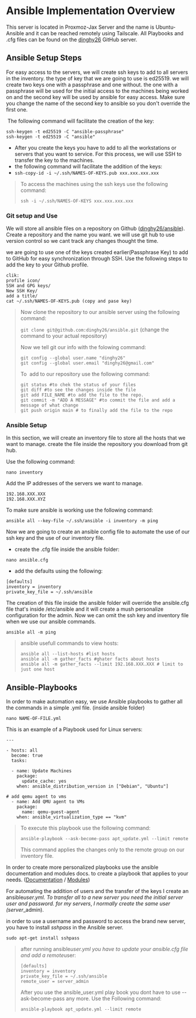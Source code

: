 # Ansible Implementation Overview

This server is located in Proxmoz-Jax Server and the name is Ubuntu-Ansible and it can be reached remotely using Tailscale. All Playbooks and .cfg files can be found on the [dinghy26](https://github.com/dinghy26/ansible) GitHub server. 

## Ansible Setup Steps

For easy access to the servers, we will create ssh keys to add to all servers in the inventory. the type of key that we are going to use is ed25519. we will create two keys one with a passphrase and one without. the one with a passphrase will be used for the initial access to the machines being worked on and the second key will be used by ansible for easy access. Make sure you change the name of the second key to ansible so you don't override the first one.

 The following command will facilitate the creation of the key:

```plaintext
ssh-keygen -t ed25519 -C "ansible-passphrase"
ssh-keygen -t ed25519 -C "ansible"
```

-   After you create the keys you have to add to all the workstations or servers that you want to service. For this process, we will use SSH to transfer the key to the machines.
-   the following command will facilitate the addition of the keys:
-   `ssh-copy-id -i ~/.ssh/NAMES-OF-KEYS.pub xxx.xxx.xxx.xxx`

> To access the machines using the ssh keys use the following command:
> 
> `ssh -i ~/.ssh/NAMES-OF-KEYS xxx.xxx.xxx.xxx`

### Git setup and Use

We will store all ansible files on a repository on Github ([dinghy26/ansible](https://github.com/dinghy26/ansible)). Create a repository and the name you want. we will use git hub to use version control so we cant track any changes thought the time.

we are going to use one of the keys created earlier(Passphrase Key) to add to GitHub for easy synchronization through SSH. Use the following steps to add the key to your Github profile.

```plaintext
clik:
profile icon/
SSH and GPG keys/
New SSH Key/
add a title/
cat ~/.ssh/NAMES-OF-KEYS.pub (copy and pase key)
```

> Now clone the repository to our ansible server using the following command:
> 
> `git clone git@github.com:dinghy26/ansible.git` (change the command to your actual repository)
> 
> Now we tell git our info with the folowing command:
> 
> ```plaintext
> git config --global user.name "dinghy26"
> git config --global user.email "dinghy26@gmail.com"
> ```
> 
> To  add to our repository use the following command:
> 
> ```plaintext
> git status #to chek the status of your files
> git diff #to see the changes inside the file
> git add FILE_NAME #to add the file to the repo.
> git commit -m "ADD A MESSAGE" #to commit the file and add a message of what change
> git push origin main # to finally add the file to the repo
> ```

### Ansible Setup

In this section, we will create an inventory file to store all the hosts that we want to manage. create the file inside the repository you download from git hub.

Use the following command:

`nano inventory`

Add the IP addresses of the servers we want to manage.

```plaintext
192.168.XXX.XXX
192.168.XXX.XYZ
```

To make sure ansible is working use the following command:

`ansible all --key-file ~/.ssh/ansible -i inventory -m ping`

Now we are going to create an ansible config file to automate the use of our ssh key and the use of our inventory file.

-   create the .cfg file inside the ansible folder:

`nano ansible.cfg`

-   add the defaults using the following:

```plaintext
[defaults]
inventory = inventory
private_key_file = ~/.ssh/ansible
```

The creation of this file inside the ansible folder will override the ansible.cfg file that's inside /etc/ansible and it will create a mush personalize configuration for the admin. Now we can omit the ssh key and inventory file when we use our ansible commands.

`ansible all -m ping`

> ansible usefull commands to view hosts:
> 
> ```plaintext
> ansible all --list-hosts #list hosts 
> ansible all -m gather_facts #ghater facts about hosts
> ansible all -m gather_facts --limit 192.168.XXX.XXX # limit to just one host
> ```

## Ansible-Playbooks

In order to make automation easy, we use Ansible playbooks to gather all the commands in a simple .yml file. (inside ansible folder)

`nano NAME-OF-FILE.yml`

This is an example of a Playbook used for Linux servers:

```plaintext
---

- hosts: all
  become: true
  tasks:

  - name: Update Machines
    package:
      update_cache: yes
    when: ansible_distribution_version in ["Debian", "Ubuntu"]

# add qemu agent to vms 
  - name: Add QMU agent to VMs
    package:
      name: qemu-guest-agent
    when: ansible_virtualization_type == "kvm"
```

> To execute this playbook use the following command:
> 
> `ansible-playbook --ask-become-pass apt_update.yml --limit remote`
> 
> This command applies the changes only to the remote group on our inventory file.

In order to create more personalized playbooks use the ansible documentation and modules docs. to create a playbook that applies to your needs. ([Documentation](https://docs.ansible.com/ansible/latest/index.html) / [Modules](https://docs.ansible.com/ansible/latest/collections/all_plugins.html))

For automating the addition of users and the transfer of the keys I create an ansible*user.yml. To transfer all to a new server you need the initial server user and password. for my servers*, *I normally create the same user (server*\_admin).

in order to use a username and password to access the brand new server, you have to install *sshpass* in the Ansible server.

```plaintext
sudo apt-get install sshpass
```

> after running ansible*user.yml you have to update your ansible.cfg file and add a remote*user:
> 
> ```plaintext
> [defaults]
> inventory = inventory
> private_key_file = ~/.ssh/ansible
> remote_user = server_admin
> ```
> 
> After you use the ansible\_user.yml play book you dont have to use --ask-become-pass any more. Use the Following command:
> 
> `ansible-playbook apt_update.yml --limit remote`